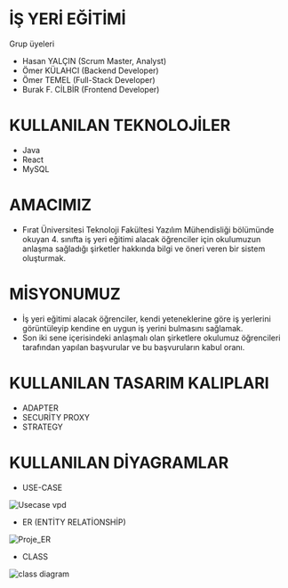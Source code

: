 # İŞ YERİ EĞİTİMİ
Grup üyeleri
* Hasan YALÇIN (Scrum Master, Analyst)
* Ömer KÜLAHCI (Backend Developer)
* Ömer TEMEL (Full-Stack Developer)
* Burak F. CİLBİR (Frontend Developer)

# KULLANILAN TEKNOLOJİLER
* Java
* React
* MySQL


# AMACIMIZ
* Fırat Üniversitesi Teknoloji Fakültesi Yazılım Mühendisliği bölümünde okuyan 4. sınıfta iş yeri eğitimi alacak öğrenciler için okulumuzun anlaşma sağladığı şirketler hakkında bilgi ve öneri veren bir sistem oluşturmak. 


# MİSYONUMUZ
* İş yeri eğitimi alacak öğrenciler, kendi yeteneklerine göre iş yerlerini görüntüleyip kendine en uygun iş yerini bulmasını sağlamak.
* Son iki sene içerisindeki anlaşmalı olan şirketlere okulumuz öğrencileri tarafından yapılan başvurular ve bu başvuruların kabul oranı.


# KULLANILAN TASARIM KALIPLARI
* ADAPTER
* SECURİTY PROXY
* STRATEGY


# KULLANILAN DİYAGRAMLAR
  * USE-CASE
  
  ![Usecase vpd](https://user-images.githubusercontent.com/115798059/209449851-8b016a83-e3d9-40a6-bb8e-183112bf7d73.png)

  
  * ER (ENTİTY RELATİONSHİP)
  
  ![Proje_ER](https://user-images.githubusercontent.com/115798059/200510063-b2c00f14-7e71-42a7-b4a6-181e247ee1de.png)
  
  
  * CLASS
  
  ![class diagram](https://user-images.githubusercontent.com/115798059/209450361-255a785c-a740-4e79-a512-ea7ae8d07082.png)



